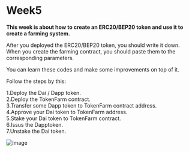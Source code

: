 # Week5
**This week is about how to create an ERC20/BEP20 token and use it to create a farming system.**

After you deployed the ERC20/BEP20 token, you should write it down. When you create the farming contract, you should paste them to the corresponding parameters.

You can learn these codes and make some improvements on top of it.

Follow the steps by this:

1.Deploy the Dai / Dapp token.  
2.Deploy the TokenFarm contract.  
3.Transfer some Dapp token to TokenFarm contract address.  
4.Approve your Dai token to TokenFarm address.  
5.Stake your Dai token to TokenFarm contract.  
6.Issus the Dapptoken.  
7.Unstake the Dai token.  
 
![image](https://user-images.githubusercontent.com/39017272/110437090-f328ab80-80ef-11eb-823f-5f6385be7101.png)
